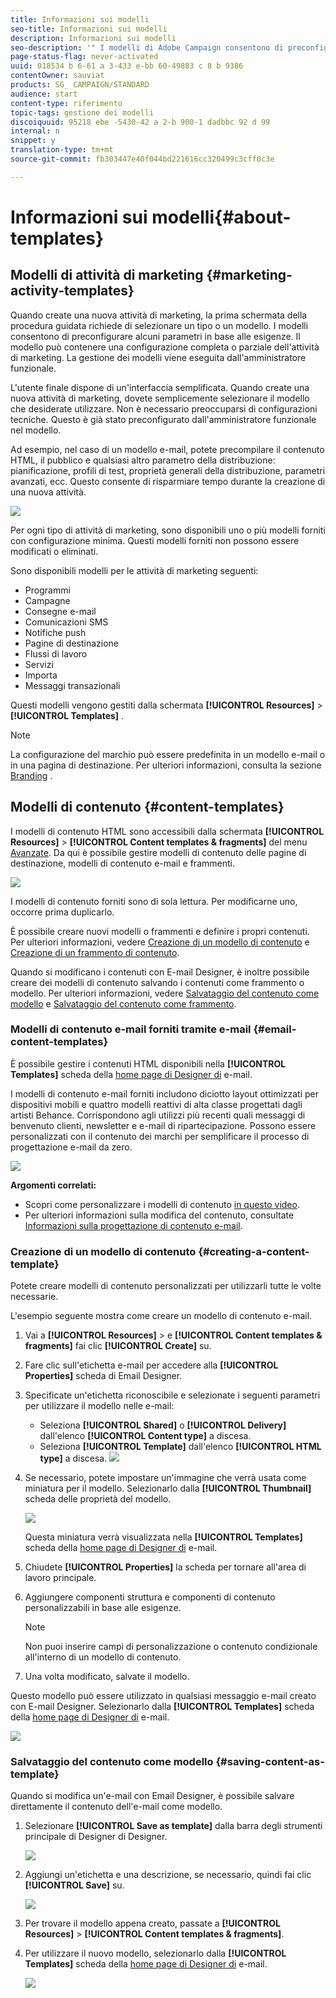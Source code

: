 ```yaml
---
title: Informazioni sui modelli
seo-title: Informazioni sui modelli
description: Informazioni sui modelli
seo-description: '" I modelli di Adobe Campaign consentono di preconfigurare i parametri in base alle esigenze: possono contenere una configurazione completa o parziale dell''attività di marketing, per semplificare l''utilizzo di Adobe Campaign per utenti finali non tecnici».'
page-status-flag: never-activated
uuid: 018534 b 6-61 a 3-433 e-bb 60-49883 c 8 b 9386
contentOwner: sauviat
products: SG_ CAMPAIGN/STANDARD
audience: start
content-type: riferimento
topic-tags: gestione dei modelli
discoiquuid: 95218 ebe -5430-42 a 2-b 900-1 dadbbc 92 d 99
internal: n
snippet: y
translation-type: tm+mt
source-git-commit: fb303447e40f044bd221616cc320499c3cff0c3e

---
```



# Informazioni sui modelli{#about-templates}

## Modelli di attività di marketing {#marketing-activity-templates}

Quando create una nuova attività di marketing, la prima schermata della procedura guidata richiede di selezionare un tipo o un modello. I modelli consentono di preconfigurare alcuni parametri in base alle esigenze. Il modello può contenere una configurazione completa o parziale dell'attività di marketing. La gestione dei modelli viene eseguita dall'amministratore funzionale.

L'utente finale dispone di un'interfaccia semplificata. Quando create una nuova attività di marketing, dovete semplicemente selezionare il modello che desiderate utilizzare. Non è necessario preoccuparsi di configurazioni tecniche. Questo è già stato preconfigurato dall'amministratore funzionale nel modello.

Ad esempio, nel caso di un modello e-mail, potete precompilare il contenuto HTML, il pubblico e qualsiasi altro parametro della distribuzione: pianificazione, profili di test, proprietà generali della distribuzione, parametri avanzati, ecc. Questo consente di risparmiare tempo durante la creazione di una nuova attività.

![](assets/template_1.png)

Per ogni tipo di attività di marketing, sono disponibili uno o più modelli forniti con configurazione minima. Questi modelli forniti non possono essere modificati o eliminati.

Sono disponibili modelli per le attività di marketing seguenti:

* Programmi
* Campagne
* Consegne e-mail
* Comunicazioni SMS
* Notifiche push
* Pagine di destinazione
* Flussi di lavoro
* Servizi
* Importa
* Messaggi transazionali

Questi modelli vengono gestiti dalla schermata **[!UICONTROL Resources]** &gt; **[!UICONTROL Templates]** .

>[!NOTE]
>
>La configurazione del marchio può essere predefinita in un modello e-mail o in una pagina di destinazione. Per ulteriori informazioni, consulta la sezione [Branding](../../administration/using/branding.md) .

## Modelli di contenuto {#content-templates}

I modelli di contenuto HTML sono accessibili dalla schermata **[!UICONTROL Resources]** &gt; **[!UICONTROL Content templates & fragments]** del menu [Avanzate](../../start/using/interface-description.md#advanced-menu). Da qui è possibile gestire modelli di contenuto delle pagine di destinazione, modelli di contenuto e-mail e frammenti.

![](assets/content_templates_list.png)

I modelli di contenuto forniti sono di sola lettura. Per modificarne uno, occorre prima duplicarlo.

È possibile creare nuovi modelli o frammenti e definire i propri contenuti. Per ulteriori informazioni, vedere [Creazione di un modello di contenuto](../../start/using/about-templates.md#creating-a-content-template) e [Creazione di un frammento di contenuto](../../designing/using/defining-the-email-structure.md#creating-a-content-fragment).

Quando si modificano i contenuti con E-mail Designer, è inoltre possibile creare dei modelli di contenuto salvando i contenuti come frammento o modello. Per ulteriori informazioni, vedere [Salvataggio del contenuto come modello](../../start/using/about-templates.md#saving-content-as-template) e [Salvataggio del contenuto come frammento](../../designing/using/defining-the-email-structure.md#saving-content-as-a-fragment).

### Modelli di contenuto e-mail forniti tramite e-mail {#email-content-templates}

È possibile gestire i contenuti HTML disponibili nella **[!UICONTROL Templates]** scheda della [home page di Designer di](../../designing/using/about-email-content-design.md#about-the-email-designer) e-mail.

I modelli di contenuto e-mail forniti includono diciotto layout ottimizzati per dispositivi mobili e quattro modelli reattivi di alta classe progettati dagli artisti Behance. Corrispondono agli utilizzi più recenti quali messaggi di benvenuto clienti, newsletter e e-mail di ripartecipazione. Possono essere personalizzati con il contenuto dei marchi per semplificare il processo di progettazione e-mail da zero.

![](assets/content_templates.png)

**Argomenti correlati:**

* Scopri come personalizzare i modelli di contenuto [in questo video](https://helpx.adobe.com/campaign/kt/acs/using/acs-email_content_templates-feature-video-use.html).
* Per ulteriori informazioni sulla modifica del contenuto, consultate [Informazioni sulla progettazione di contenuto e-mail](../../designing/using/about-email-content-design.md).

### Creazione di un modello di contenuto {#creating-a-content-template}

Potete creare modelli di contenuto personalizzati per utilizzarli tutte le volte necessarie.

L'esempio seguente mostra come creare un modello di contenuto e-mail.

1. Vai a **[!UICONTROL Resources]** &gt; e **[!UICONTROL Content templates & fragments]** fai clic **[!UICONTROL Create]** su.
1. Fare clic sull'etichetta e-mail per accedere alla **[!UICONTROL Properties]** scheda di Email Designer.
1. Specificate un'etichetta riconoscibile e selezionate i seguenti parametri per utilizzare il modello nelle e-mail:

   * Seleziona **[!UICONTROL Shared]** o **[!UICONTROL Delivery]** dall'elenco **[!UICONTROL Content type]** a discesa.
   * Seleziona **[!UICONTROL Template]** dall'elenco **[!UICONTROL HTML type]** a discesa.
   ![](assets/email_designer_create-template.png)

1. Se necessario, potete impostare un'immagine che verrà usata come miniatura per il modello. Selezionarlo dalla **[!UICONTROL Thumbnail]** scheda delle proprietà del modello.

   ![](assets/email_designer_create-template_thumbnail.png)

   Questa miniatura verrà visualizzata nella **[!UICONTROL Templates]** scheda della [home page di Designer di](../../designing/using/about-email-content-design.md#about-the-email-designer) e-mail.

1. Chiudete **[!UICONTROL Properties]** la scheda per tornare all'area di lavoro principale.
1. Aggiungere componenti struttura e componenti di contenuto personalizzabili in base alle esigenze.
   >[!NOTE]
   >
   > Non puoi inserire campi di personalizzazione o contenuto condizionale all'interno di un modello di contenuto.
1. Una volta modificato, salvate il modello.

Questo modello può essere utilizzato in qualsiasi messaggio e-mail creato con E-mail Designer. Selezionarlo dalla **[!UICONTROL Templates]** scheda della [home page di Designer di](../../designing/using/about-email-content-design.md#about-the-email-designer) e-mail.

![](assets/content_template_new.png)

### Salvataggio del contenuto come modello {#saving-content-as-template}

Quando si modifica un'e-mail con Email Designer, è possibile salvare direttamente il contenuto dell'e-mail come modello.

<!--[!CAUTION]
>
>You cannot save as template a structure containing personalization fields or dynamic content.-->

1. Selezionare **[!UICONTROL Save as template]** dalla barra degli strumenti principale di Designer di Designer.

   ![](assets/email_designer_save-as-template.png)

1. Aggiungi un'etichetta e una descrizione, se necessario, quindi fai clic **[!UICONTROL Save]** su.

   ![](assets/email_designer_save-as-template_creation.png)

1. Per trovare il modello appena creato, passate a **[!UICONTROL Resources]** &gt; **[!UICONTROL Content templates & fragments]**.

1. Per utilizzare il nuovo modello, selezionarlo dalla **[!UICONTROL Templates]** scheda della [home page di Designer di](../../designing/using/about-email-content-design.md#about-the-email-designer) e-mail.

   ![](assets/content_template_new.png)

